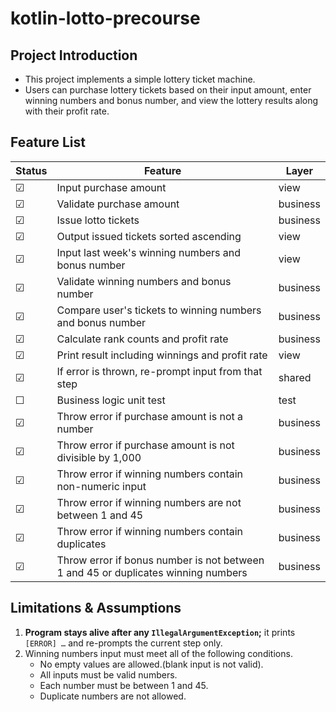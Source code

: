 # kotlin-lotto-precourse

## Project Introduction

- This project implements a simple lottery ticket machine.
- Users can purchase lottery tickets based on their input amount, enter winning numbers and bonus number, and view the
  lottery results along with their profit rate.

## Feature List

| Status  | Feature                                                                           | Layer    |
|---------|-----------------------------------------------------------------------------------|----------|
| &#9745; | Input purchase amount                                                             | view     |
| &#9745; | Validate purchase amount                                                          | business |
| &#9745; | Issue lotto tickets                                                               | business |
| &#9745; | Output issued tickets sorted ascending                                            | view     |
| &#9745; | Input last week's winning numbers and bonus number                                | view     |
| &#9745; | Validate winning numbers and bonus number                                         | business |
| &#9745; | Compare user's tickets to winning numbers and bonus number                        | business |
| &#9745; | Calculate rank counts and profit rate                                             | business |
| &#9745; | Print result including winnings and profit rate                                   | view     |
| &#9745; | If error is thrown, re-prompt input from that step                                | shared   |
| &#9744; | Business logic unit test                                                          | test     |
| &#9745; | Throw error if purchase amount is not a number                                    | business |
| &#9745; | Throw error if purchase amount is not divisible by 1,000                          | business |
| &#9745; | Throw error if winning numbers contain non-numeric input                          | business |
| &#9745; | Throw error if winning numbers are not between 1 and 45                           | business |
| &#9745; | Throw error if winning numbers contain duplicates                                 | business |
| &#9745; | Throw error if bonus number is not between 1 and 45 or duplicates winning numbers | business |

## Limitations & Assumptions

1. **Program stays alive after any `IllegalArgumentException`;** it prints `[ERROR] …` and re-prompts the current step
   only.
2. Winning numbers input must meet all of the following conditions.
    - No empty values are allowed.(blank input is not valid).
    - All inputs must be valid numbers.
    - Each number must be between 1 and 45.
    - Duplicate numbers are not allowed.
